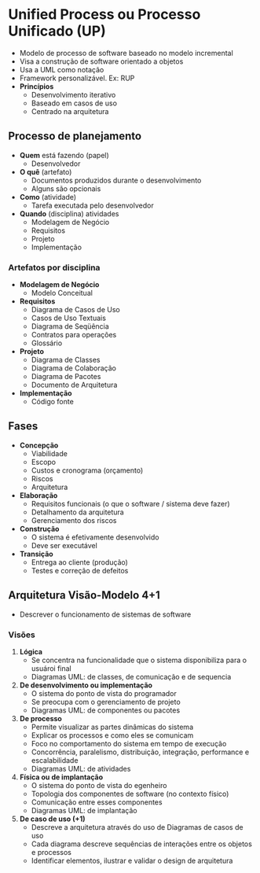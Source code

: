 # Unified Process ou Processo Unificado (UP)

- Modelo de processo de software baseado no modelo incremental
- Visa a construção de software orientado a objetos
- Usa a UML como notação
- Framework personalizável. Ex: RUP
- **Princípios**
  - Desenvolvimento iterativo
  - Baseado em casos de uso
  - Centrado na arquitetura

## Processo de planejamento

- **Quem** está fazendo (papel)
  - Desenvolvedor
- **O quê** (artefato)
  - Documentos produzidos durante o desenvolvimento
  - Alguns são opcionais
- **Como** (atividade)
  - Tarefa executada pelo desenvolvedor
- **Quando** (disciplina) atividades
  - Modelagem de Negócio
  - Requisitos
  - Projeto
  - Implementação

### Artefatos por disciplina

- **Modelagem de Negócio**
  - Modelo Conceitual
- **Requisitos**
  - Diagrama de Casos de Uso
  - Casos de Uso Textuais
  - Diagrama de Seqüência
  - Contratos para operações
  - Glossário
- **Projeto**
  - Diagrama de Classes
  - Diagrama de Colaboração
  - Diagrama de Pacotes
  - Documento de Arquitetura
- **Implementação**
  - Código fonte

## Fases

- **Concepção**
  - Viabilidade
  - Escopo
  - Custos e cronograma (orçamento)
  - Riscos
  - Arquitetura
- **Elaboração**
  - Requisitos funcionais (o que o software / sistema deve fazer) 
  - Detalhamento da arquitetura
  - Gerenciamento dos riscos
- **Construção**
  - O sistema é efetivamente desenvolvido
  - Deve ser executável
- **Transição**
  - Entrega ao cliente (produção)
  - Testes e correção de defeitos

## Arquitetura Visão-Modelo 4+1

- Descrever o funcionamento de sistemas de software

### Visões

1. **Lógica**
    - Se concentra na funcionalidade que o sistema disponibiliza para o usuároi final
    - Diagramas UML: de classes, de comunicação e de sequencia
2. **De desenvolvimento ou implementação**
    - O sistema do ponto de vista do programador
    - Se preocupa com o gerenciamento de projeto
    - Diagramas UML: de componentes ou pacotes
3. **De processo**
    - Permite visualizar as partes dinâmicas do sistema 
    - Explicar os processos e como eles se comunicam
    - Foco no comportamento do sistema em tempo de execução
    - Concorrência, paralelismo, distribuição, integração, performance e escalabilidade
    - Diagramas UML: de atividades
4. **Física ou de implantação**
    - O sistema do ponto de vista do egenheiro
    - Topologia dos componentes de software (no contexto físico)
    - Comunicação entre esses componentes
    - Diagramas UML: de implantação
5. **De caso de uso (+1)**
    - Descreve a arquitetura através do uso de Diagramas de casos de uso
    - Cada diagrama descreve sequências de interações entre os objetos e processos
    - Identificar elementos, ilustrar e validar o design de arquitetura


